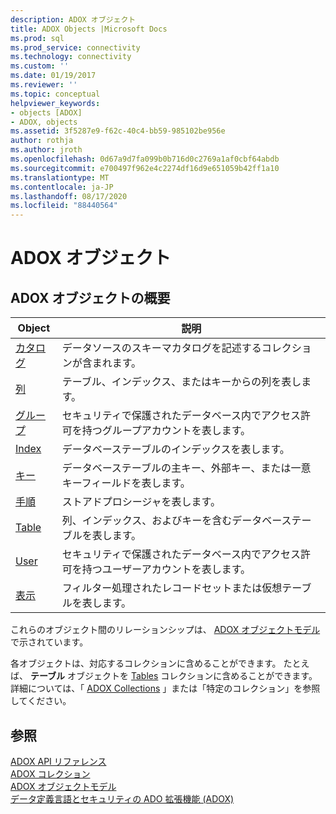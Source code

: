 ```yaml
---
description: ADOX オブジェクト
title: ADOX Objects |Microsoft Docs
ms.prod: sql
ms.prod_service: connectivity
ms.technology: connectivity
ms.custom: ''
ms.date: 01/19/2017
ms.reviewer: ''
ms.topic: conceptual
helpviewer_keywords:
- objects [ADOX]
- ADOX, objects
ms.assetid: 3f5287e9-f62c-40c4-bb59-985102be956e
author: rothja
ms.author: jroth
ms.openlocfilehash: 0d67a9d7fa099b0b716d0c2769a1af0cbf64abdb
ms.sourcegitcommit: e700497f962e4c2274df16d9e651059b42ff1a10
ms.translationtype: MT
ms.contentlocale: ja-JP
ms.lasthandoff: 08/17/2020
ms.locfileid: "88440564"
---
```

# <a name="adox-objects"></a>ADOX オブジェクト
## <a name="adox-object-summary"></a>ADOX オブジェクトの概要  
  
|Object|説明|  
|------------|-----------------|  
|[カタログ](../../../ado/reference/adox-api/catalog-object-adox.md)|データソースのスキーマカタログを記述するコレクションが含まれます。|  
|[列](../../../ado/reference/adox-api/column-object-adox.md)|テーブル、インデックス、またはキーからの列を表します。|  
|[グループ](../../../ado/reference/adox-api/group-object-adox.md)|セキュリティで保護されたデータベース内でアクセス許可を持つグループアカウントを表します。|  
|[Index](../../../ado/reference/adox-api/index-object-adox.md)|データベーステーブルのインデックスを表します。|  
|[キー](../../../ado/reference/adox-api/key-object-adox.md)|データベーステーブルの主キー、外部キー、または一意キーフィールドを表します。|  
|[手順](../../../ado/reference/adox-api/procedure-object-adox.md)|ストアドプロシージャを表します。|  
|[Table](../../../ado/reference/adox-api/table-object-adox.md)|列、インデックス、およびキーを含むデータベーステーブルを表します。|  
|[User](../../../ado/reference/adox-api/user-object-adox.md)|セキュリティで保護されたデータベース内でアクセス許可を持つユーザーアカウントを表します。|  
|[表示](../../../ado/reference/adox-api/view-object-adox.md)|フィルター処理されたレコードセットまたは仮想テーブルを表します。|  
  
 これらのオブジェクト間のリレーションシップは、 [ADOX オブジェクトモデル](../../../ado/reference/adox-api/adox-object-model.md)で示されています。  
  
 各オブジェクトは、対応するコレクションに含めることができます。 たとえば、 **テーブル** オブジェクトを [Tables](../../../ado/reference/adox-api/tables-collection-adox.md) コレクションに含めることができます。 詳細については、「 [ADOX Collections](../../../ado/reference/adox-api/adox-collections.md) 」または「特定のコレクション」を参照してください。  
  
## <a name="see-also"></a>参照  
 [ADOX API リファレンス](../../../ado/reference/adox-api/adox-api-reference.md)   
 [ADOX コレクション](../../../ado/reference/adox-api/adox-collections.md)   
 [ADOX オブジェクトモデル](../../../ado/reference/adox-api/adox-object-model.md)   
 [データ定義言語とセキュリティの ADO 拡張機能 (ADOX)](../../../ado/guide/extensions/ado-extensions-for-data-definition-language-and-security-adox.md)
